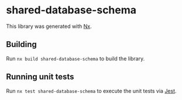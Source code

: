 # shared-database-schema

This library was generated with [Nx](https://nx.dev).

## Building

Run `nx build shared-database-schema` to build the library.

## Running unit tests

Run `nx test shared-database-schema` to execute the unit tests via [Jest](https://jestjs.io).
